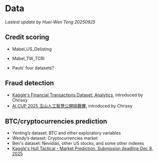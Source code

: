 # Data

*Lastest update by Huei-Wen Teng 20250925*

## Credit scoring
- Mabel_US_Delisting
- Mabel_TW_TCRI

- Pauls’ four datasets?

## Fraud detection

- [Kaggle's Financial Transactions Dataset: Analytics](https://www.kaggle.com/datasets/computingvictor/transactions-fraud-datasets?resource=download), introduced by Chrissy
- [AI CUP 2025 玉山人工智慧公開挑戰賽](https://tbrain.trendmicro.com.tw/Competitions/Details/40), introduced by Chrissy

## BTC/cryptocurrencies prediction

- Yenting’s dataset: BTC and other exploratory variables
- Wendy’s dataset: Cryptocurrencies market
- Ben's dataset: Nevidias, other US stocks, and some other indexes
- [Kaggle's Hull Tactical - Market Prediction. Submission deadline Dec 8, 2025](https://www.kaggle.com/competitions/hull-tactical-market-prediction/?utm_medium=email&utm_source=gamma&utm_campaign=comp-hullmarketprediction-2025)
<!--- [Kaggle's MITSUI&CO. Commodity Prediction Challenge. Submission Deadline October 6, 2025](https://www.kaggle.com/competitions/mitsui-commodity-prediction-challenge)-->
